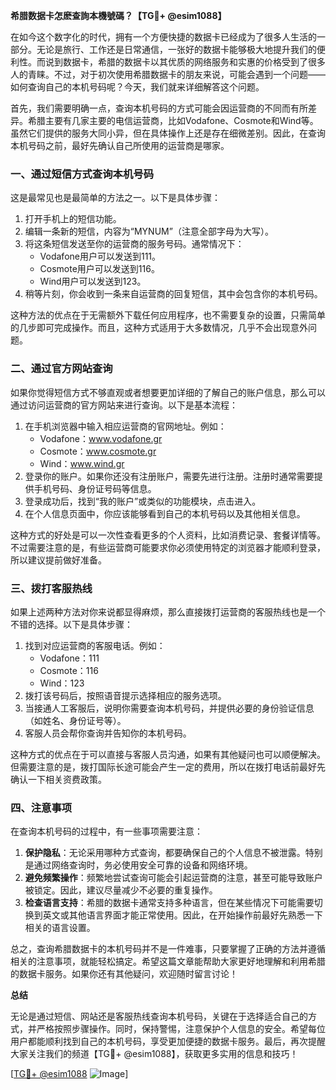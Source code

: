 **希腊数据卡怎麽查詢本機號碼？【TG💪+ @esim1088】**

在如今这个数字化的时代，拥有一个方便快捷的数据卡已经成为了很多人生活的一部分。无论是旅行、工作还是日常通信，一张好的数据卡能够极大地提升我们的便利性。而说到数据卡，希腊的数据卡以其优质的网络服务和实惠的价格受到了很多人的青睐。不过，对于初次使用希腊数据卡的朋友来说，可能会遇到一个问题——如何查询自己的本机号码呢？今天，我们就来详细解答这个问题。

首先，我们需要明确一点，查询本机号码的方式可能会因运营商的不同而有所差异。希腊主要有几家主要的电信运营商，比如Vodafone、Cosmote和Wind等。虽然它们提供的服务大同小异，但在具体操作上还是存在细微差别。因此，在查询本机号码之前，最好先确认自己所使用的运营商是哪家。

### **一、通过短信方式查询本机号码**

这是最常见也是最简单的方法之一。以下是具体步骤：

1. 打开手机上的短信功能。
2. 编辑一条新的短信，内容为“MYNUM”（注意全部字母为大写）。
3. 将这条短信发送至你的运营商的服务号码。通常情况下：
   - Vodafone用户可以发送到111。
   - Cosmote用户可以发送到116。
   - Wind用户可以发送到123。
4. 稍等片刻，你会收到一条来自运营商的回复短信，其中会包含你的本机号码。

这种方法的优点在于无需额外下载任何应用程序，也不需要复杂的设置，只需简单的几步即可完成操作。而且，这种方式适用于大多数情况，几乎不会出现意外问题。

### **二、通过官方网站查询**

如果你觉得短信方式不够直观或者想要更加详细的了解自己的账户信息，那么可以通过访问运营商的官方网站来进行查询。以下是基本流程：

1. 在手机浏览器中输入相应运营商的官网地址。例如：
   - Vodafone：www.vodafone.gr
   - Cosmote：www.cosmote.gr
   - Wind：www.wind.gr
2. 登录你的账户。如果你还没有注册账户，需要先进行注册。注册时通常需要提供手机号码、身份证号码等信息。
3. 登录成功后，找到“我的账户”或类似的功能模块，点击进入。
4. 在个人信息页面中，你应该能够看到自己的本机号码以及其他相关信息。

这种方式的好处是可以一次性查看更多的个人资料，比如消费记录、套餐详情等。不过需要注意的是，有些运营商可能要求你必须使用特定的浏览器才能顺利登录，所以建议提前做好准备。

### **三、拨打客服热线**

如果上述两种方法对你来说都显得麻烦，那么直接拨打运营商的客服热线也是一个不错的选择。以下是具体步骤：

1. 找到对应运营商的客服电话。例如：
   - Vodafone：111
   - Cosmote：116
   - Wind：123
2. 拨打该号码后，按照语音提示选择相应的服务选项。
3. 当接通人工客服后，说明你需要查询本机号码，并提供必要的身份验证信息（如姓名、身份证号等）。
4. 客服人员会帮你查询并告知你的本机号码。

这种方式的优点在于可以直接与客服人员沟通，如果有其他疑问也可以顺便解决。但需要注意的是，拨打国际长途可能会产生一定的费用，所以在拨打电话前最好先确认一下相关资费政策。

### **四、注意事项**

在查询本机号码的过程中，有一些事项需要注意：

1. **保护隐私**：无论采用哪种方式查询，都要确保自己的个人信息不被泄露。特别是通过网络查询时，务必使用安全可靠的设备和网络环境。
2. **避免频繁操作**：频繁地尝试查询可能会引起运营商的注意，甚至可能导致账户被锁定。因此，建议尽量减少不必要的重复操作。
3. **检查语言支持**：希腊的数据卡通常支持多种语言，但在某些情况下可能需要切换到英文或其他语言界面才能正常使用。因此，在开始操作前最好先熟悉一下相关的语言设置。

总之，查询希腊数据卡的本机号码并不是一件难事，只要掌握了正确的方法并遵循相关的注意事项，就能轻松搞定。希望这篇文章能帮助大家更好地理解和利用希腊的数据卡服务。如果你还有其他疑问，欢迎随时留言讨论！

**总结**

无论是通过短信、网站还是客服热线查询本机号码，关键在于选择适合自己的方式，并严格按照步骤操作。同时，保持警惕，注意保护个人信息的安全。希望每位用户都能顺利找到自己的本机号码，享受更加便捷的数据卡服务。最后，再次提醒大家关注我们的频道【TG💪+ @esim1088】，获取更多实用的信息和技巧！

[[TG💪+ @esim1088](https://t.me/s/esim1088) ![Image](https://i.postimg.cc/4NQfJmqS/Snipaste-2025-05-13-00-14-12.png)]